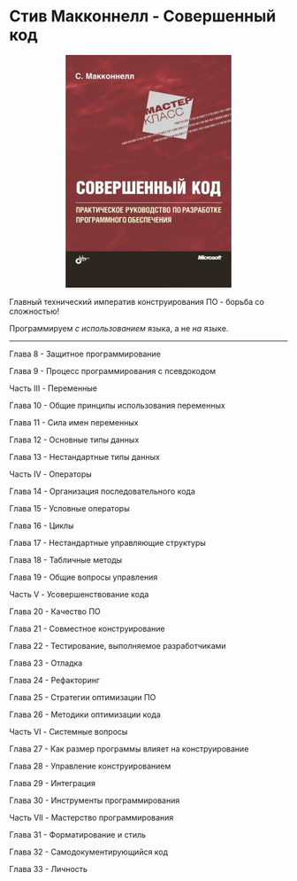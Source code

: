 # Стив Макконнелл - Совершенный код
<p align="center">
  <img width="300" src="https://github.com/rsaitov/Books/blob/master/%D0%A1%D1%82%D0%B8%D0%B2%20%D0%9C%D0%B0%D0%BA%D0%BA%D0%BE%D0%BD%D0%BD%D0%B5%D0%BB%D0%BB%20-%20%D0%A1%D0%BE%D0%B2%D0%B5%D1%80%D1%88%D0%B5%D0%BD%D0%BD%D1%8B%D0%B9%20%D0%BA%D0%BE%D0%B4/title.png" />
</p>

Главный технический императив конструирования ПО - борьба со сложностью!

Программируем *с использованием* языка, а не *на* языке.

---

Глава 8 - Защитное программирование

Глава 9 - Процесс программирования с псевдокодом

Часть III - Переменные

Глава 10 - Общие принципы использования переменных

Глава 11 - Сила имен переменных

Глава 12 - Основные типы данных

Глава 13 - Нестандартные типы данных

Часть IV - Операторы

Глава 14 - Организация последовательного кода

Глава 15 - Условные операторы

Глава 16 - Циклы

Глава 17 - Нестандартные управляющие структуры

Глава 18 - Табличные методы

Глава 19 - Общие вопросы управления

Часть V - Усовершенствование кода

Глава 20 - Качество ПО

Глава 21 - Совместное конструирование

Глава 22 - Тестирование, выполняемое разработчиками

Глава 23 - Отладка

Глава 24 - Рефакторинг

Глава 25 - Стратегии оптимизации ПО

Глава 26 - Методики оптимизации кода

Часть VI - Системные вопросы

Глава 27 - Как размер программы влияет на конструирование

Глава 28 - Управление конструированием

Глава 29 - Интеграция

Глава 30 - Инструменты программирования

Часть VII - Мастерство программирования

Глава 31 - Форматирование и стиль

Глава 32 - Самодокументирующийся код

Глава 33 - Личность